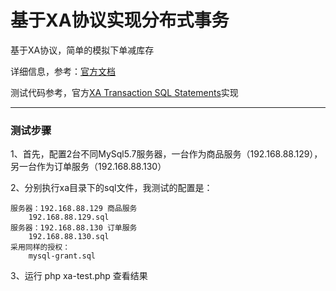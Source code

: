 # 基于XA协议实现分布式事务
基于XA协议，简单的模拟下单减库存


详细信息，参考：[官方文档](https://dev.mysql.com/doc/refman/8.0/en/xa.html)

测试代码参考，官方[XA Transaction SQL Statements](https://dev.mysql.com/doc/refman/8.0/en/xa-statements.html)实现

-------
### 测试步骤

1、首先，配置2台不同MySql5.7服务器，一台作为商品服务（192.168.88.129），另一台作为订单服务（192.168.88.130）

2、分别执行xa目录下的sql文件，我测试的配置是：

    服务器：192.168.88.129 商品服务 
        192.168.88.129.sql
    服务器：192.168.88.130 订单服务
        192.168.88.130.sql
    采用同样的授权：
        mysql-grant.sql

3、运行 php xa-test.php 查看结果

